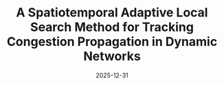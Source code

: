 ---
title: "A Spatiotemporal Adaptive Local Search Method for Tracking Congestion Propagation in Dynamic Networks"
collection: publications
category: manuscripts
permalink: /publication/2024-11-25-paper-title-number-3
date: 2025-12-31
venue: 'Submitted, International Journal of Geographical Information Science'
paperurl: '/files/manuscript1.pdf'
slidesurl: '/files/汇报.pdf'
---